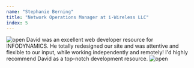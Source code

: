 ```yaml
---
name: "Stephanie Berning"
title: "Network Operations Manager at i-Wireless LLC"
index: 5
---
```

<img src="{{site.url}}images/open.svg" alt="open" draggable="false" class="fadeInUp">
    David was an excellent web developer resource for INFODYNAMICS. He totally redesigned our site and was attentive and flexible to our input, while working independently and remotely! I'd highly recommend David as a top-notch development resource.
<img src="{{site.url}}images/close.svg" alt="open" draggable="false" class="fadeInUp">
